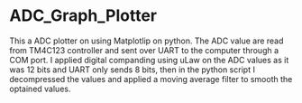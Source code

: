 # ADC_Graph_Plotter

This a ADC plotter on using Matplotlip on python.
The ADC value are read from TM4C123 controller and sent over UART to the computer through a COM port.
I applied digital companding using uLaw on the ADC values as it was 12 bits and UART only sends 8 bits, then in the python script I decompressed the values and applied a moving average filter to smooth the optained values.
